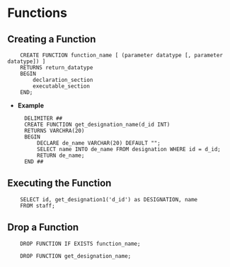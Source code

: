 # Functions

## Creating a Function

        CREATE FUNCTION function_name [ (parameter datatype [, parameter datatype]) ]
        RETURNS return_datatype
        BEGIN
            declaration_section
            executable_section
        END;


* **Example**

        DELIMITER ##
        CREATE FUNCTION get_designation_name(d_id INT)
        RETURNS VARCHRA(20)
        BEGIN
            DECLARE de_name VARCHAR(20) DEFAULT "";
            SELECT name INTO de_name FROM designation WHERE id = d_id;
            RETURN de_name;
        END ##

## Executing the Function

        SELECT id, get_designation1('d_id') as DESIGNATION, name
        FROM staff;

## Drop a Function

        DROP FUNCTION IF EXISTS function_name;

        DROP FUNCTION get_designation_name;
